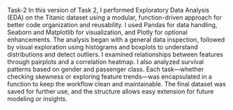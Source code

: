 Task-2
In this version of Task 2, I performed Exploratory Data Analysis (EDA) on the Titanic dataset using a modular, function-driven approach for better code organization and reusability. I used Pandas for data handling, Seaborn and Matplotlib for visualization, and Plotly for optional enhancements. The analysis began with a general data inspection, followed by visual exploration using histograms and boxplots to understand distributions and detect outliers. I examined relationships between features through pairplots and a correlation heatmap. I also analyzed survival patterns based on gender and passenger class. Each task—whether checking skewness or exploring feature trends—was encapsulated in a function to keep the workflow clean and maintainable. The final dataset was saved for further use, and the structure allows easy extension for future modeling or insights.
